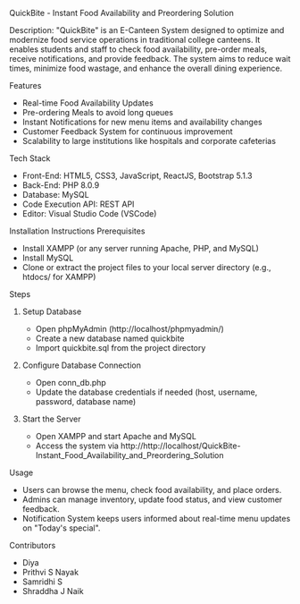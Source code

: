 QuickBite - Instant Food Availability and Preordering Solution

Description:
"QuickBite" is an E-Canteen System designed to optimize and modernize food service operations in traditional college canteens. It enables students and staff to check food availability, pre-order meals, receive notifications, and provide feedback. The system aims to reduce wait times, minimize food wastage, and enhance the overall dining experience.

Features
- Real-time Food Availability Updates
- Pre-ordering Meals to avoid long queues
- Instant Notifications for new menu items and availability changes
- Customer Feedback System for continuous improvement
- Scalability to large institutions like hospitals and corporate cafeterias

Tech Stack
- Front-End: HTML5, CSS3, JavaScript, ReactJS, Bootstrap 5.1.3
- Back-End: PHP 8.0.9
- Database: MySQL
- Code Execution API: REST API
- Editor: Visual Studio Code (VSCode)

Installation Instructions
Prerequisites
- Install XAMPP (or any server running Apache, PHP, and MySQL)
- Install MySQL
- Clone or extract the project files to your local server directory (e.g., htdocs/ for XAMPP)

Steps
1. Setup Database
   - Open phpMyAdmin (http://localhost/phpmyadmin/)
   - Create a new database named quickbite
   - Import quickbite.sql from the project directory

2. Configure Database Connection
   - Open conn_db.php
   - Update the database credentials if needed (host, username, password, database name)

3. Start the Server
   - Open XAMPP and start Apache and MySQL
   - Access the system via http://http://localhost/QuickBite-Instant_Food_Availability_and_Preordering_Solution

Usage
- Users can browse the menu, check food availability, and place orders.
- Admins can manage inventory, update food status, and view customer feedback.
- Notification System keeps users informed about real-time menu updates on "Today's special".

Contributors
- Diya
- Prithvi S Nayak
- Samridhi S
- Shraddha J Naik
